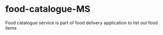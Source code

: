 # food-catalogue-MS
Food catalogue service is part of food delivery application to list out food items 
